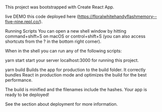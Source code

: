 This project was bootstrapped with Create React App.

live DEMO
this code deployed here (https://floralwhitehandyflashmemory--five-nine.repl.co/).

Running Scripts
You can open a new shell window by hitting command+shift+S on macOS or control+shift+S (you can also access shortcuts from the ? in the bottom right corner).

When in the shell you can run any of the following scripts:

yarn start
start your server localhost:3000 for running this project.

yarn build
Builds the app for production to the build folder.
It correctly bundles React in production mode and optimizes the build for the best performance.

The build is minified and the filenames include the hashes.
Your app is ready to be deployed!

See the section about deployment for more information.
